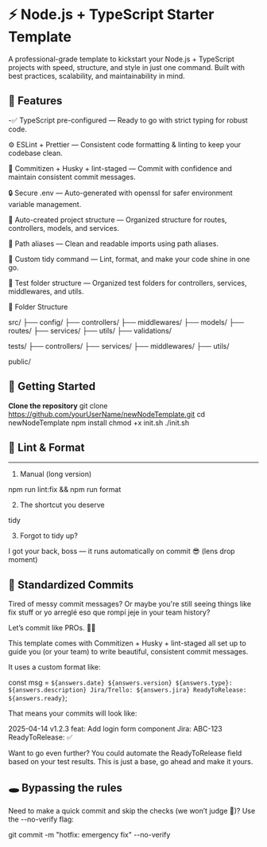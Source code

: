 # ⚡️ Node.js + TypeScript Starter Template

A professional-grade template to kickstart your Node.js + TypeScript projects with speed, structure, and style in just one command. Built with best practices, scalability, and maintainability in mind.

## 🧰 Features

-✅ TypeScript pre-configured — Ready to go with strict typing for robust code.

⚙️ ESLint + Prettier — Consistent code formatting & linting to keep your codebase clean.

🧹 Commitizen + Husky + lint-staged — Commit with confidence and maintain consistent commit messages.

🔒 Secure .env — Auto-generated with openssl for safer environment variable management.

🧭 Auto-created project structure — Organized structure for routes, controllers, models, and services.

🎯 Path aliases — Clean and readable imports using path aliases.

🔨 Custom tidy command — Lint, format, and make your code shine in one go.

📂 Test folder structure — Organized test folders for controllers, services, middlewares, and utils.

📂 Folder Structure

src/
├── config/
├── controllers/
├── middlewares/
├── models/
├── routes/
├── services/
├── utils/
├── validations/

tests/
├── controllers/
├── services/
├── middlewares/
├── utils/

public/

## 🚀 Getting Started

**Clone the repository**
git clone https://github.com/yourUserName/newNodeTemplate.git
cd newNodeTemplate
npm install
chmod +x init.sh
./init.sh

## 🧼 Lint & Format

---

1. Manual (long version)

npm run lint:fix && npm run format

2. The shortcut you deserve

tidy

3. Forgot to tidy up?

I got your back, boss — it runs automatically on commit 😎
(lens drop moment)

## 💬 Standardized Commits

Tired of messy commit messages? Or maybe you're still seeing things like fix stuff or yo arreglé eso que rompí jeje in your team history?

Let’s commit like PROs. 💼😎

This template comes with Commitizen + Husky + lint-staged all set up to guide you (or your team) to write beautiful, consistent commit messages.

It uses a custom format like:

const msg = `${answers.date} ${answers.version} ${answers.type}: ${answers.description} Jira/Trello: ${answers.jira} ReadyToRelease: ${answers.ready}`;

That means your commits will look like:

2025-04-14 v1.2.3 feat: Add login form component Jira: ABC-123 ReadyToRelease: ✅

Want to go even further? You could automate the ReadyToRelease field based on your test results.
This is just a base, go ahead and make it yours.

## 🕳️ Bypassing the rules

Need to make a quick commit and skip the checks (we won’t judge 👀)?
Use the --no-verify flag:

git commit -m "hotfix: emergency fix" --no-verify

```bash

```
